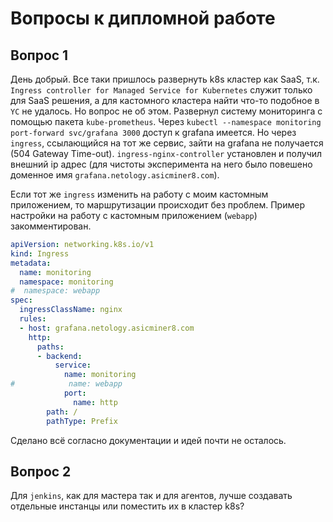 # Вопросы к дипломной работе

## Вопрос 1
День добрый. Все таки пришлось развернуть k8s кластер как SaaS, т.к. `Ingress controller for Managed Service for Kubernetes` служит только для SaaS решения, а для кастомного кластера найти что-то подобное в `YC` не удалось.
Но вопрос не об этом. Развернул систему мониторинга с помощью пакета `kube-prometheus`. Через `kubectl --namespace monitoring port-forward svc/grafana 3000` доступ к grafana имеется. Но через `ingress`, ссылающийся на тот же сервис, зайти на grafana не получается (504 Gateway Time-out).
`ingress-nginx-controller` установлен и получил внешний ip адрес (для чистоты эксперимента на него было повешено доменное имя `grafana.netology.asicminer8.com`).

Если тот же `ingress` изменить на работу с моим кастомным приложением, то маршрутизации происходит без проблем. 
Пример настройки на работу с кастомным приложением (`webapp`) закомментирован.

```yaml
apiVersion: networking.k8s.io/v1
kind: Ingress
metadata:
  name: monitoring
  namespace: monitoring
#  namespace: webapp
spec:
  ingressClassName: nginx
  rules:
  - host: grafana.netology.asicminer8.com
    http:
      paths:
      - backend:
          service:
            name: monitoring
#            name: webapp
            port:
              name: http
        path: /
        pathType: Prefix
```

Сделано всё согласно документации и идей почти не осталось.

## Вопрос 2
Для `jenkins`, как для мастера так и для агентов, лучше создавать отдельные инcтанцы или поместить их в кластер k8s?
